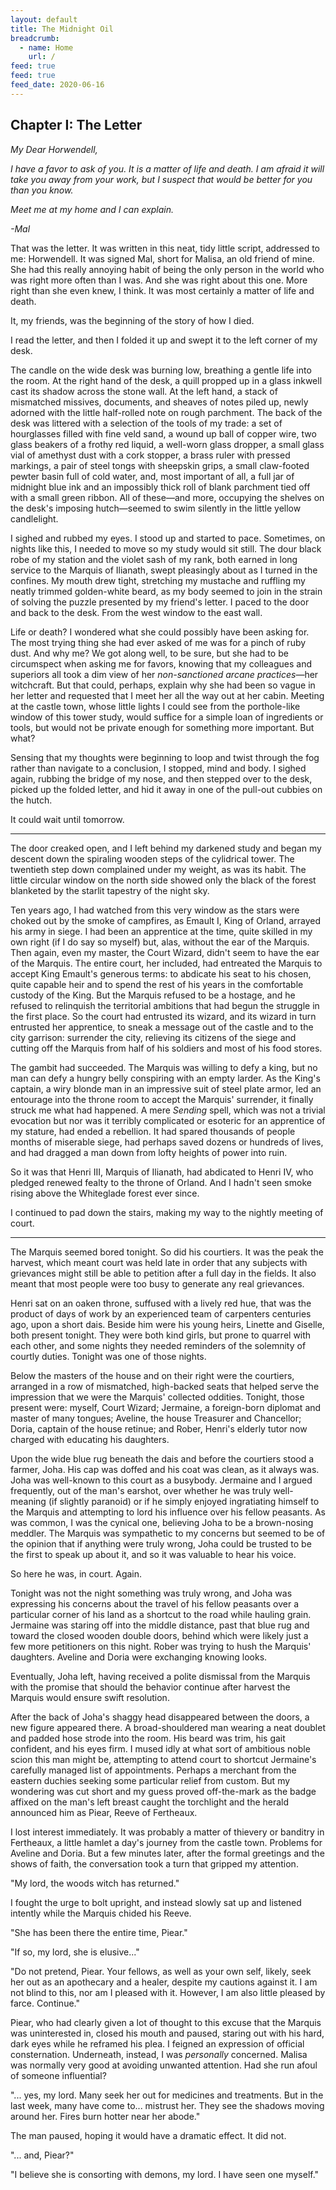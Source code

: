 ```yaml
---
layout: default
title: The Midnight Oil
breadcrumb:
  - name: Home
    url: /
feed: true
feed: true
feed_date: 2020-06-16
---
```

Chapter I: The Letter
---------------------

*My Dear Horwendell,*

*I have a favor to ask of you. It is a matter of life and death. I am afraid it will take you away from your work, but I suspect that would be better for you than you know.*

*Meet me at my home and I can explain.*

*-Mal*

That was the letter. It was written in this neat, tidy little script, addressed to me: Horwendell. It was signed Mal, short for Malisa, an old friend of mine. She had this really annoying habit of being the only person in the world who was right more often than I was. And she was right about this one. More right than she even knew, I think. It was most certainly a matter of life and death.

It, my friends, was the beginning of the story of how I died.

I read the letter, and then I folded it up and swept it to the left corner of my desk.

The candle on the wide desk was burning low, breathing a gentle life into the room. At the right hand of the desk, a quill propped up in a glass inkwell cast its shadow across the stone wall. At the left hand, a stack of mismatched missives, documents, and sheaves of notes piled up, newly adorned with the little half-rolled note on rough parchment. The back of the desk was littered with a selection of the tools of my trade: a set of hourglasses filled with fine veld sand, a wound up ball of copper wire, two glass beakers of a frothy red liquid, a well-worn glass dropper, a small glass vial of amethyst dust with a cork stopper, a brass ruler with pressed markings, a pair of steel tongs with sheepskin grips, a small claw-footed pewter basin full of cold water, and, most important of all, a full jar of midnight blue ink and an impossibly thick roll of blank parchment tied off with a small green ribbon. All of these—and more, occupying the shelves on the desk's imposing hutch—seemed to swim silently in the little yellow candlelight.

I sighed and rubbed my eyes. I stood up and started to pace. Sometimes, on nights like this, I needed to move so my study would sit still. The dour black robe of my station and the violet sash of my rank, both earned in long service to the Marquis of Ilianath, swept pleasingly about as I turned in the confines. My mouth drew tight, stretching my mustache and ruffling my neatly trimmed golden-white beard, as my body seemed to join in the strain of solving the puzzle presented by my friend's letter. I paced to the door and back to the desk. From the west window to the east wall.

Life or death? I wondered what she could possibly have been asking for. The most trying thing she had ever asked of me was for a pinch of ruby dust. And why me? We got along well, to be sure, but she had to be circumspect when asking me for favors, knowing that my colleagues and superiors all took a dim view of her *non-sanctioned arcane practices*—her witchcraft. But that could, perhaps, explain why she had been so vague in her letter and requested that I meet her all the way out at her cabin. Meeting at the castle town, whose little lights I could see from the porthole-like window of this tower study, would suffice for a simple loan of ingredients or tools, but would not be private enough for something more important. But what?

Sensing that my thoughts were beginning to loop and twist through the fog rather than navigate to a conclusion, I stopped, mind and body. I sighed again, rubbing the bridge of my nose, and then stepped over to the desk, picked up the folded letter, and hid it away in one of the pull-out cubbies on the hutch.

It could wait until tomorrow.

---

The door creaked open, and I left behind my darkened study and began my descent down the spiraling wooden steps of the cylidrical tower. The twentieth step down complained under my weight, as was its habit. The little circular window on the north side showed only the black of the forest blanketed by the starlit tapestry of the night sky.

Ten years ago, I had watched from this very window as the stars were choked out by the smoke of campfires, as Emault I, King of Orland, arrayed his army in siege. I had been an apprentice at the time, quite skilled in my own right (if I do say so myself) but, alas, without the ear of the Marquis. Then again, even my master, the Court Wizard, didn't seem to have the ear of the Marquis. The entire court, her included, had entreated the Marquis to accept King Emault's generous terms: to abdicate his seat to his chosen, quite capable heir and to spend the rest of his years in the comfortable custody of the King. But the Marquis refused to be a hostage, and he refused to relinquish the territorial ambitions that had begun the struggle in the first place. So the court had entrusted its wizard, and its wizard in turn entrusted her apprentice, to sneak a message out of the castle and to the city garrison: surrender the city, relieving its citizens of the siege and cutting off the Marquis from half of his soldiers and most of his food stores.

The gambit had succeeded. The Marquis was willing to defy a king, but no man can defy a hungry belly conspiring with an empty larder. As the King's captain, a wiry blonde man in an impressive suit of steel plate armor, led an entourage into the throne room to accept the Marquis' surrender, it finally struck me what had happened. A mere *Sending* spell, which was not a trivial evocation but nor was it terribly complicated or esoteric for an apprentice of my stature, had ended a rebellion. It had spared thousands of people months of miserable siege, had perhaps saved dozens or hundreds of lives, and had dragged a man down from lofty heights of power into ruin.

So it was that Henri III, Marquis of Ilianath, had abdicated to Henri IV, who pledged renewed fealty to the throne of Orland. And I hadn't seen smoke rising above the Whiteglade forest ever since.

I continued to pad down the stairs, making my way to the nightly meeting of court.

---

The Marquis seemed bored tonight. So did his courtiers. It was the peak the harvest, which meant court was held late in order that any subjects with grievances might still be able to petition after a full day in the fields. It also meant that most people were too busy to generate any real grievances.

Henri sat on an oaken throne, suffused with a lively red hue, that was the product of days of work by an experienced team of carpenters centuries ago, upon a short dais. Beside him were his young heirs, Linette and Giselle, both present tonight. They were both kind girls, but prone to quarrel with each other, and some nights they needed reminders of the solemnity of courtly duties. Tonight was one of those nights.

Below the masters of the house and on their right were the courtiers, arranged in a row of mismatched, high-backed seats that helped serve the impression that we were the Marquis' collected oddities. Tonight, those present were: myself, Court Wizard; Jermaine, a foreign-born diplomat and master of many tongues; Aveline, the house Treasurer and Chancellor; Doria, captain of the house retinue; and Rober, Henri's elderly tutor now charged with educating his daughters.

Upon the wide blue rug beneath the dais and before the courtiers stood a farmer, Joha. His cap was doffed and his coat was clean, as it always was. Joha was well-known to this court as a busybody. Jermaine and I argued frequently, out of the man's earshot, over whether he was truly well-meaning (if slightly paranoid) or if he simply enjoyed ingratiating himself to the Marquis and attempting to lord his influence over his fellow peasants. As was common, I was the cynical one, believing Joha to be a brown-nosing meddler. The Marquis was sympathetic to my concerns but seemed to be of the opinion that if anything were truly wrong, Joha could be trusted to be the first to speak up about it, and so it was valuable to hear his voice.

So here he was, in court. Again.

Tonight was not the night something was truly wrong, and Joha was expressing his concerns about the travel of his fellow peasants over a particular corner of his land as a shortcut to the road while hauling grain. Jermaine was staring off into the middle distance, past that blue rug and toward the closed wooden double doors, behind which were likely just a few more petitioners on this night. Rober was trying to hush the Marquis' daughters. Aveline and Doria were exchanging knowing looks.

Eventually, Joha left, having received a polite dismissal from the Marquis with the promise that should the behavior continue after harvest the Marquis would ensure swift resolution.

After the back of Joha's shaggy head disappeared between the doors, a new figure appeared there. A broad-shouldered man wearing a neat doublet and padded hose strode into the room. His beard was trim, his gait confident, and his eyes firm. I mused idly at what sort of ambitious noble scion this man might be, attempting to attend court to shortcut Jermaine's carefully managed list of appointments. Perhaps a merchant from the eastern duchies seeking some particular relief from custom. But my wondering was cut short and my guess proved off-the-mark as the badge affixed on the man's left breast caught the torchlight and the herald announced him as Piear, Reeve of Fertheaux.

I lost interest immediately. It was probably a matter of thievery or banditry in Fertheaux, a little hamlet a day's journey from the castle town. Problems for Aveline and Doria. But a few minutes later, after the formal greetings and the shows of faith, the conversation took a turn that gripped my attention.

"My lord, the woods witch has returned."

I fought the urge to bolt upright, and instead slowly sat up and listened intently while the Marquis chided his Reeve.

"She has been there the entire time, Piear."

"If so, my lord, she is elusive..."

"Do not pretend, Piear. Your fellows, as well as your own self, likely, seek her out as an apothecary and a healer, despite my cautions against it. I am not blind to this, nor am I pleased with it. However, I am also little pleased by farce. Continue."

Piear, who had clearly given a lot of thought to this excuse that the Marquis was uninterested in, closed his mouth and paused, staring out with his hard, dark eyes while he reframed his plea. I feigned an expression of official consternation. Underneath, instead, I was *personally* concerned. Malisa was normally very good at avoiding unwanted attention. Had she run afoul of someone influential?

"... yes, my lord. Many seek her out for medicines and treatments. But in the last week, many have come to... mistrust her. They see the shadows moving around her. Fires burn hotter near her abode."

The man paused, hoping it would have a dramatic effect. It did not.

"... and, Piear?"

"I believe she is consorting with demons, my lord. I have seen one myself."
